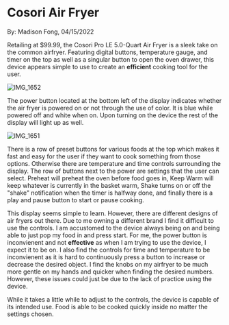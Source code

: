 # Cosori Air Fryer
By: Madison Fong, 04/15/2022

Retailing at $99.99, the Cosori Pro LE 5.0-Quart Air Fryer is a sleek take on the common airfryer. Featuring digital buttons, temperature gauge, and timer on the top as
well as a singular button to open the oven drawer, this device appears simple to use to create an **efficient** cooking tool for the user. 

![IMG_1652](https://user-images.githubusercontent.com/70239363/163656921-4afcde4d-cac7-4b44-a6bf-b074163df40f.JPG)

The power button located at the bottom left of the display indicates whether the air fryer is powered on or not through the use of color. It is blue while powered off and
white when on. Upon turning on the device the rest of the display will light up as well.

![IMG_1651](https://user-images.githubusercontent.com/70239363/163656998-4c60322d-3de7-4548-8959-bcee2602253c.JPG)

There is a row of preset buttons for various foods at the top which makes it fast and easy for the user if they want to cook something from those options. Otherwise there
are temperature and time controls surrounding the display. The row of buttons next to the power are settings that the user can select. Preheat will preheat the oven before
food goes in, Keep Warm will keep whatever is currently in the basket warm, Shake turns on or off the "shake" notification when the timer is halfway done, and finally there
is a play and pause button to start or pause cooking. 

This display seems simple to learn. However, there are different designs of air fryers out there. Due to me owning a different brand I find it difficult to use the controls.
I am accustomed to the device always being on and being able to just pop my food in and press start. For me, the power button is inconvienent and not **effective** as when
I am trying to use the device, I expect it to be on. I also find the controls for time and temperature to be inconvienent as it is hard to continuously press a button to
increase or decrease the desired object. I find the knobs on my airfryer to be much more gentle on my hands and quicker when finding the desired numbers. However, these
issues could just be due to the lack of practice using the device.

While it takes a little while to adjust to the controls, the device is capable of its intended use. Food is able to be cooked quickly inside no matter the settings chosen.
